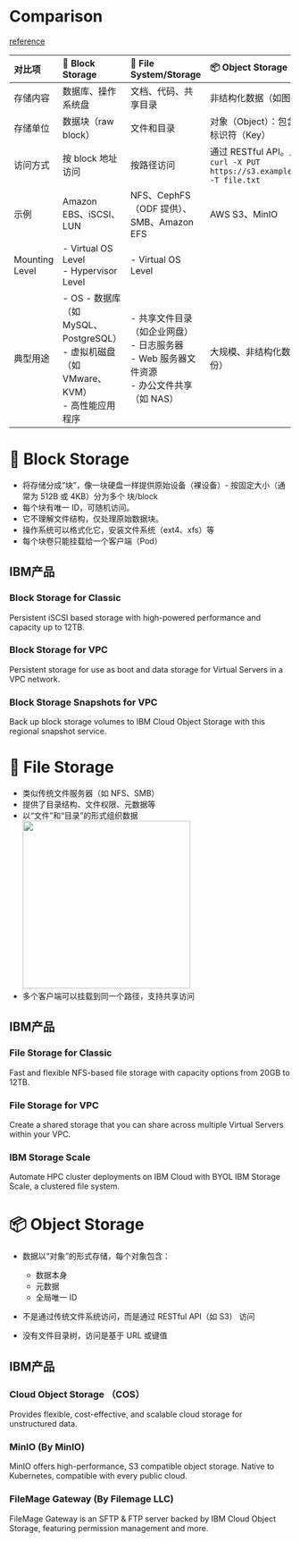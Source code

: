 # Comparison
[reference](https://www.youtube.com/watch?v=PmxWTTpXNLI&ab_channel=IBMTechnology)




|对比项 | 🧱 Block Storage | 📁 File System/Storage|📦 Object Storage|
|:-|:-|:-|:-|
|存储内容 | 数据库、操作系统盘 | 文档、代码、共享目录	|非结构化数据（如图片、备份、日志）|
|存储单位 | 数据块（raw block） | 文件和目录|对象（Object）：包含数据 + 元数据 + 唯一标识符（Key）|
|访问方式 | 按 block 地址访问 | 按路径访问|通过 RESTful API。比如：<br/> `curl -X PUT https://s3.example.com/bucket/file.txt -T file.txt`|
|示例 | Amazon EBS、iSCSI、LUN | NFS、CephFS（ODF 提供）、SMB、Amazon EFS|AWS S3、MinIO|
|Mounting Level|- Virtual OS Level <br/> - Hypervisor Level |- Virtual OS Level ||
|典型用途 | - OS - 数据库（如 MySQL、PostgreSQL）<br/>- 虚拟机磁盘（如 VMware、KVM）<br/>- 高性能应用程序 | - 共享文件目录（如企业网盘）<br/>- 日志服务器<br/>- Web 服务器文件资源<br/>- 办公文件共享（如 NAS）|大规模、非结构化数据（如图片、视频、备份）|



# 🧱 Block Storage
- 将存储分成“块”，像一块硬盘一样提供原始设备（裸设备）- 按固定大小（通常为 512B 或 4KB）分为多个 块/block
- 每个块有唯一 ID，可随机访问。
- 它不理解文件结构，仅处理原始数据块。
- 操作系统可以格式化它，安装文件系统（ext4、xfs）等
- 每个块卷只能挂载给一个客户端（Pod）

## IBM产品

### Block Storage for Classic
Persistent iSCSI based storage with high-powered performance and capacity up to 12TB.

### Block Storage for VPC
Persistent storage for use as boot and data storage for Virtual Servers in a VPC network.

### Block Storage Snapshots for VPC
Back up block storage volumes to IBM Cloud Object Storage with this regional snapshot service.



# 📁 File Storage

- 类似传统文件服务器（如 NFS、SMB）
- 提供了目录结构、文件权限、元数据等
- 以“文件”和“目录”的形式组织数据
    <img src="./../imgs/fs.png" width=300/>
- 多个客户端可以挂载到同一个路径，支持共享访问

## IBM产品

### File Storage for Classic
Fast and flexible NFS-based file storage with capacity options from 20GB to 12TB.

### File Storage for VPC
Create a shared storage that you can share across multiple Virtual Servers within your VPC.

### IBM Storage Scale
Automate HPC cluster deployments on IBM Cloud with BYOL IBM Storage Scale, a clustered file system.


# 📦 Object Storage
- 数据以“对象”的形式存储，每个对象包含：

    - 数据本身
    - 元数据
    - 全局唯一 ID

- 不是通过传统文件系统访问，而是通过 RESTful API（如 S3） 访问
- 没有文件目录树，访问是基于 URL 或键值

## IBM产品
### Cloud Object Storage （COS）
Provides flexible, cost-effective, and scalable cloud storage for unstructured data.

### MinIO (By MinIO)
MinIO offers high-performance, S3 compatible object storage. Native to Kubernetes, compatible with every public cloud.

### FileMage Gateway (By Filemage LLC)
FileMage Gateway is an SFTP & FTP server backed by IBM Cloud Object Storage, featuring permission management and more.




